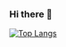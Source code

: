 ### Hi there 👋
[![Top Langs](https://github-readme-stats.vercel.app/api/top-langs/?username=ctemelkuran&layout=compact&hide=html&theme=dark)](https://github.com/ctemelkuran/github-readme-stats)

<!--
**ctemelkuran/ctemelkuran** is a ✨ _special_ ✨ repository because its `README.md` (this file) appears on your GitHub profile.

Here are some ideas to get you started:

- 🔭 I’m currently working on ...
- 🌱 I’m currently learning ...
- 👯 I’m looking to collaborate on ...
- 🤔 I’m looking for help with ...
- 💬 Ask me about ...
- 📫 How to reach me: ...
- 😄 Pronouns: ...
- ⚡ Fun fact: ...
-->
